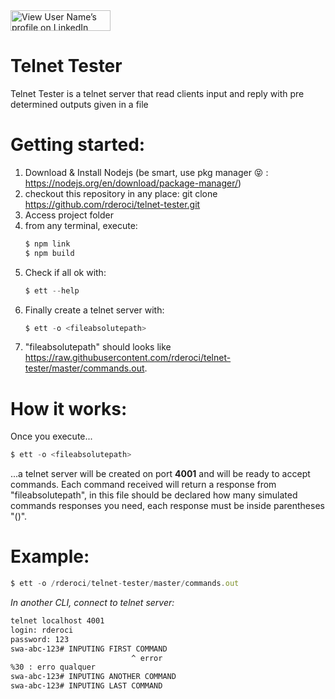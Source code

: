 
<div>
  <div>
     <a href="https://www.linkedin.com/in/romuloderoci/" > <img src="http://www.linkedin.com/img/webpromo/btn_viewmy_160x33.png" width="160" height="33" border="0" alt="View User Name’s profile on LinkedIn"></a>
  </div>
</div>


# Telnet Tester

Telnet Tester is a telnet server that read clients input and reply with pre determined outputs given in a file 

# Getting started:
1. Download & Install Nodejs (be smart, use pkg manager :stuck_out_tongue_closed_eyes: : https://nodejs.org/en/download/package-manager/)
2. checkout this repository in any place: git clone https://github.com/rderoci/telnet-tester.git
3. Access project folder
4. from any terminal, execute:
    ```js
    $ npm link
    $ npm build
    ```
5. Check if all ok with:
    ```js
    $ ett --help
    ```
5. Finally create a telnet server with:
    ```js
    $ ett -o <fileabsolutepath>
    ```
6. "fileabsolutepath" should looks like https://raw.githubusercontent.com/rderoci/telnet-tester/master/commands.out.

# How it works:
Once you execute...
```js
$ ett -o <fileabsolutepath>
```
...a telnet server will be created on port **4001** and will be ready to accept commands.
Each command received will return a response from "fileabsolutepath", in this file should be declared how many simulated commands responses you need, each response must be inside parentheses "()".

# Example:
```js
$ ett -o /rderoci/telnet-tester/master/commands.out
```
*In another CLI, connect to telnet server:*
```sh
telnet localhost 4001
login: rderoci
password: 123
swa-abc-123# INPUTING FIRST COMMAND
                           ^ error
%30 : erro qualquer
swa-abc-123# INPUTING ANOTHER COMMAND
swa-abc-123# INPUTING LAST COMMAND
```

